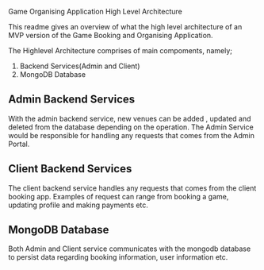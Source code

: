 Game Organising Application High Level Architecture

This readme gives an overview of what the high level architecture of an MVP version of the Game Booking and Organising Application.


The Highlevel Architecture comprises of main compoments, namely;

1. Backend Services(Admin and Client)
2. MongoDB Database


## Admin Backend Services

With the admin backend service, new venues can be added , updated and deleted from the database depending on the operation. The Admin Service would be responsible for handling any requests that comes from the Admin Portal. 

## Client Backend Services

The client backend service handles any requests that comes from the client booking app. Examples of request can range from booking a game, updating profile and making payments etc.


## MongoDB Database

Both Admin and Client service communicates with the mongodb database to persist data regarding booking information, user information etc.
